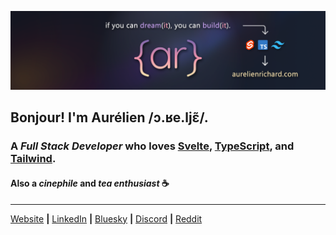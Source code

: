 [![banner][banner]][website]

## Bonjour! I'm Aurélien /ɔ.ʁe.ljɛ̃/.

### A _Full Stack Developer_ who loves [Svelte][svelte], [TypeScript][typescript], and [Tailwind][tailwind].

#### Also a _cinephile_ and _tea enthusiast_ ☕

---

[Website][website] **|** [LinkedIn][linkedin] **|** [Bluesky][bluesky] **|** [Discord][discord] **|** [Reddit][reddit]

[banner]: https://raw.githubusercontent.com/aurelienrichard/aurelienrichard/main/banner.png
[typescript]: https://www.typescriptlang.org
[svelte]: https://svelte.dev
[tailwind]: https://tailwindcss.com
[website]: https://aurelienrichard.com
[linkedin]: https://www.linkedin.com/in/aurelienrichard
[bluesky]: https://bsky.app/profile/aurelienrichard.com
[discord]: https://discord.gg/XbNScvCAQx
[reddit]: https://www.reddit.com/user/aurelienrichard
